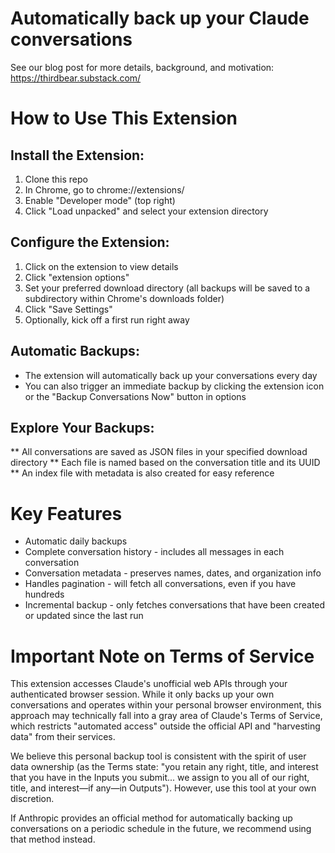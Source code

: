 # Automatically back up your Claude conversations

See our blog post for more details, background, and motivation: https://thirdbear.substack.com/

# How to Use This Extension

## Install the Extension:

1. Clone this repo
2. In Chrome, go to chrome://extensions/
3. Enable "Developer mode" (top right)
4. Click "Load unpacked" and select your extension directory

## Configure the Extension:

1. Click on the extension to view details
2. Click "extension options"
3. Set your preferred download directory (all backups will be saved to a subdirectory within Chrome's downloads folder)
4. Click "Save Settings"
5. Optionally, kick off a first run right away

## Automatic Backups:

* The extension will automatically back up your conversations every day
* You can also trigger an immediate backup by clicking the extension icon or the "Backup Conversations Now" button in options

## Explore Your Backups:

** All conversations are saved as JSON files in your specified download directory
** Each file is named based on the conversation title and its UUID
** An index file with metadata is also created for easy reference

# Key Features

* Automatic daily backups
* Complete conversation history - includes all messages in each conversation
* Conversation metadata - preserves names, dates, and organization info
* Handles pagination - will fetch all conversations, even if you have
  hundreds
* Incremental backup - only fetches conversations that have been
  created or updated since the last run

# Important Note on Terms of Service

This extension accesses Claude's unofficial web APIs through your
authenticated browser session. While it only backs up your own
conversations and operates within your personal browser environment,
this approach may technically fall into a gray area of Claude's Terms
of Service, which restricts "automated access" outside the official
API and "harvesting data" from their services. 

We believe this personal backup tool is consistent with the spirit of
user data ownership (as the Terms state: "you retain any right, title,
and interest that you have in the Inputs you submit... we assign to
you all of our right, title, and interest—if any—in
Outputs"). However, use this tool at your own discretion. 

If Anthropic provides an official method for automatically backing up
conversations on a periodic schedule in the future, we recommend using
that method instead.
